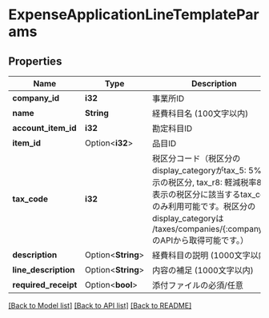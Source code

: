# ExpenseApplicationLineTemplateParams

## Properties

Name | Type | Description | Notes
------------ | ------------- | ------------- | -------------
**company_id** | **i32** | 事業所ID | 
**name** | **String** | 経費科目名 (100文字以内) | 
**account_item_id** | **i32** | 勘定科目ID | 
**item_id** | Option<**i32**> | 品目ID | [optional]
**tax_code** | **i32** | 税区分コード（税区分のdisplay_categoryがtax_5: 5%表示の税区分, tax_r8: 軽減税率8%表示の税区分に該当するtax_codeのみ利用可能です。税区分のdisplay_categoryは /taxes/companies/{:company_id}のAPIから取得可能です。） | 
**description** | Option<**String**> | 経費科目の説明 (1000文字以内) | [optional]
**line_description** | Option<**String**> | 内容の補足 (1000文字以内) | [optional]
**required_receipt** | Option<**bool**> | 添付ファイルの必須/任意 | [optional]

[[Back to Model list]](../README.md#documentation-for-models) [[Back to API list]](../README.md#documentation-for-api-endpoints) [[Back to README]](../README.md)


